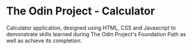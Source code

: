 # The Odin Project - Calculator
Calculator application, designed using HTML, CSS and Javascript to demonstrate skills learned during The Odin Project's Foundation Path as well as achieve its completion.